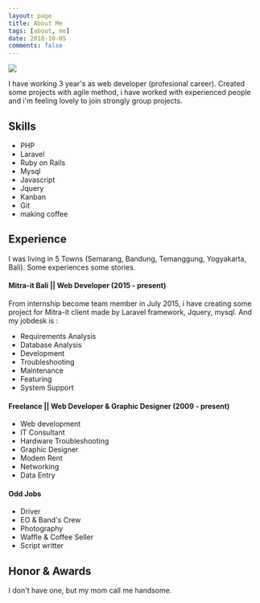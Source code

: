 ```yaml
---
layout: page
title: About Me
tags: [about, me]
date: 2018-10-05
comments: false
---
```

      
<a href="https://media.licdn.com/dms/image/C5103AQFeMs66foQf_w/profile-displayphoto-shrink_200_200/0?e=1548892800&v=beta&t=pxdVgJhsu86XliAeV0tqhnhOUPmeiI0Rfy47QpYJqMI">
                        <img src="https://media.licdn.com/dms/image/C5103AQFeMs66foQf_w/profile-displayphoto-shrink_200_200/0?e=1548892800&v=beta&t=pxdVgJhsu86XliAeV0tqhnhOUPmeiI0Rfy47QpYJqMI" class="img-circle zoombtn animated fadeInDown">
                    </a>
                    
I have working 3 year's as web developer (profesional career). Created some projects with agile method, i have worked with experienced people and i'm feeling lovely to join strongly group projects.

## Skills

* PHP
* Laravel
* Ruby on Rails
* Mysql
* Javascript
* Jquery
* Kanban
* Git 
* making coffee
## Experience
I was living in 5 Towns (Semarang, Bandung, Temanggung, Yogyakarta, Bali). Some experiences some stories.

#### Mitra-it Bali || Web Developer (2015 - present)
From internship become team member in July 2015, i have creating some project for Mitra-it client made by Laravel framework, Jquery, mysql. And my jobdesk is :
- Requirements Analysis
- Database Analysis
- Development
- Troubleshooting
- Maintenance
- Featuring
- System Support

#### Freelance || Web Developer & Graphic Designer  (2009 - present)
- Web development
- IT Consultant
- Hardware Troubleshooting
- Graphic Designer
- Modem Rent
- Networking
- Data Entry

#### Odd Jobs
- Driver
- EO & Band's Crew
- Photography
- Waffle & Coffee Seller
- Script writter

## Honor & Awards
I don't have one, but my mom call me handsome.

